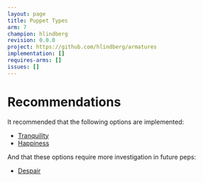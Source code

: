 ```yaml
---
layout: page
title: Puppet Types
arm: 7
champion: hlindberg
revision: 0.0.0
project: https://github.com/hlindberg/armatures
implementation: []
requires-arms: []
issues: []
---
```


Recommendations
===============
<!-- Contains recommendations, a selection of the options/the result of evaluation
     Replace the text below:
-->
It recommended that the following options are implemented:

* [Tranquility](main.md#tranquility)
* [Happiness](main.md#happiness)


And that these options require more investigation in future peps:

* [Despair](main.md#despair)
